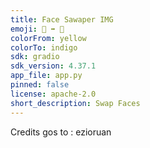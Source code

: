 ```yaml
---
title: Face Sawaper IMG
emoji: 👧 ➡ 🧒
colorFrom: yellow
colorTo: indigo
sdk: gradio
sdk_version: 4.37.1
app_file: app.py
pinned: false
license: apache-2.0
short_description: Swap Faces
---
```


Credits gos to : ezioruan